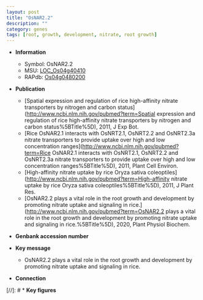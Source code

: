 ```yaml
---
layout: post
title: "OsNAR2.2"
description: ""
category: genes
tags: [root, growth, development, nitrate, root growth]
---
```


* **Information**  
    + Symbol: OsNAR2.2  
    + MSU: [LOC_Os04g40410](http://rice.uga.edu/cgi-bin/ORF_infopage.cgi?orf=LOC_Os04g40410)  
    + RAPdb: [Os04g0480200](https://rapdb.dna.affrc.go.jp/locus/?name=Os04g0480200)  

* **Publication**  
    + [Spatial expression and regulation of rice high-affinity nitrate transporters by nitrogen and carbon status](http://www.ncbi.nlm.nih.gov/pubmed?term=Spatial expression and regulation of rice high-affinity nitrate transporters by nitrogen and carbon status%5BTitle%5D), 2011, J Exp Bot.
    + [Rice OsNAR2.1 interacts with OsNRT2.1, OsNRT2.2 and OsNRT2.3a nitrate transporters to provide uptake over high and low concentration ranges](http://www.ncbi.nlm.nih.gov/pubmed?term=Rice OsNAR2.1 interacts with OsNRT2.1, OsNRT2.2 and OsNRT2.3a nitrate transporters to provide uptake over high and low concentration ranges%5BTitle%5D), 2011, Plant Cell Environ.
    + [High-affinity nitrate uptake by rice Oryza sativa coleoptiles](http://www.ncbi.nlm.nih.gov/pubmed?term=High-affinity nitrate uptake by rice Oryza sativa coleoptiles%5BTitle%5D), 2011, J Plant Res.
    + [OsNAR2.2 plays a vital role in the root growth and development by promoting nitrate uptake and signaling in rice.](http://www.ncbi.nlm.nih.gov/pubmed?term=OsNAR2.2 plays a vital role in the root growth and development by promoting nitrate uptake and signaling in rice.%5BTitle%5D), 2020, Plant Physiol Biochem.

* **Genbank accession number**  

* **Key message**  
    + OsNAR2.2 plays a vital role in the root growth and development by promoting nitrate uptake and signaling in rice.

* **Connection**  

[//]: # * **Key figures**  


